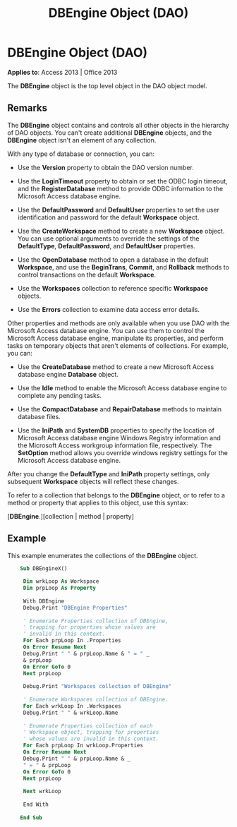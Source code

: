 ﻿---
title: DBEngine Object (DAO)
TOCTitle: DBEngine Object
ms:assetid: ceaeb505-615e-37ba-4633-27240ef8c5de
ms:mtpsurl: https://msdn.microsoft.com/library/Ff834506(v=office.15)
ms:contentKeyID: 48547792
ms.date: 09/18/2015
mtps_version: v=office.15
---

# DBEngine Object (DAO)

**Applies to**: Access 2013 | Office 2013

The **DBEngine** object is the top level object in the DAO object model.

## Remarks

The **DBEngine** object contains and controls all other objects in the hierarchy of DAO objects. You can't create additional **DBEngine** objects, and the **DBEngine** object isn't an element of any collection.

With any type of database or connection, you can:

  - Use the **Version** property to obtain the DAO version number.

  - Use the **LoginTimeout** property to obtain or set the ODBC login timeout, and the **RegisterDatabase** method to provide ODBC information to the Microsoft Access database engine.

  - Use the **DefaultPassword** and **DefaultUser** properties to set the user identification and password for the default **Workspace** object.

  - Use the **CreateWorkspace** method to create a new **Workspace** object. You can use optional arguments to override the settings of the **DefaultType**, **DefaultPassword**, and **DefaultUser** properties.

  - Use the **OpenDatabase** method to open a database in the default **Workspace**, and use the **BeginTrans**, **Commit**, and **Rollback** methods to control transactions on the default **Workspace**.

  - Use the **Workspaces** collection to reference specific **Workspace** objects.

  - Use the **Errors** collection to examine data access error details.

Other properties and methods are only available when you use DAO with the Microsoft Access database engine. You can use them to control the Microsoft Access database engine, manipulate its properties, and perform tasks on temporary objects that aren't elements of collections. For example, you can:

  - Use the **CreateDatabase** method to create a new Microsoft Access database engine **Database** object.

  - Use the **Idle** method to enable the Microsoft Access database engine to complete any pending tasks.

  - Use the **CompactDatabase** and **RepairDatabase** methods to maintain database files.

  - Use the **IniPath** and **SystemDB** properties to specify the location of Microsoft Access database engine Windows Registry information and the Microsoft Access workgroup information file, respectively. The **SetOption** method allows you override windows registry settings for the Microsoft Access database engine.

After you change the **DefaultType** and **IniPath** property settings, only subsequent **Workspace** objects will reflect these changes.

To refer to a collection that belongs to the **DBEngine** object, or to refer to a method or property that applies to this object, use this syntax:

\[**DBEngine**.\]\[collection | method | property\]

## Example

This example enumerates the collections of the **DBEngine** object.

```vb
    Sub DBEngineX() 
     
     Dim wrkLoop As Workspace 
     Dim prpLoop As Property 
     
     With DBEngine 
     Debug.Print "DBEngine Properties" 
     
     ' Enumerate Properties collection of DBEngine, 
     ' trapping for properties whose values are 
     ' invalid in this context. 
     For Each prpLoop In .Properties 
     On Error Resume Next 
     Debug.Print " " & prpLoop.Name & " = " _ 
     & prpLoop 
     On Error GoTo 0 
     Next prpLoop 
     
     Debug.Print "Workspaces collection of DBEngine" 
     
     ' Enumerate Workspaces collection of DBEngine. 
     For Each wrkLoop In .Workspaces 
     Debug.Print " " & wrkLoop.Name 
     
     ' Enumerate Properties collection of each 
     ' Workspace object, trapping for properties 
     ' whose values are invalid in this context. 
     For Each prpLoop In wrkLoop.Properties 
     On Error Resume Next 
     Debug.Print " " & prpLoop.Name & _ 
     " = " & prpLoop 
     On Error GoTo 0 
     Next prpLoop 
     
     Next wrkLoop 
     
     End With 
     
    End Sub
```
